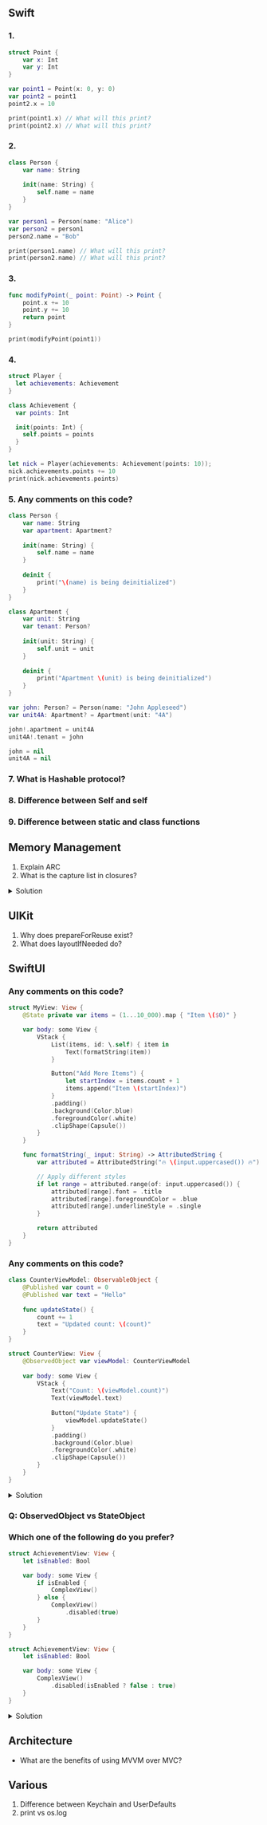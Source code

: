 ## Swift

### 1. 
```swift
struct Point {
    var x: Int
    var y: Int
}

var point1 = Point(x: 0, y: 0)
var point2 = point1
point2.x = 10

print(point1.x) // What will this print?
print(point2.x) // What will this print?
```


### 2. 
```swift
class Person {
    var name: String
    
    init(name: String) {
        self.name = name
    }
}

var person1 = Person(name: "Alice")
var person2 = person1
person2.name = "Bob"

print(person1.name) // What will this print?
print(person2.name) // What will this print?
```

### 3. 
```swift
func modifyPoint(_ point: Point) -> Point {
    point.x += 10
    point.y += 10
    return point
}

print(modifyPoint(point1))
```

### 4. 

``` swift
struct Player {
  let achievements: Achievement
}

class Achievement {
  var points: Int

  init(points: Int) {
    self.points = points
  }
}

let nick = Player(achievements: Achievement(points: 10));
nick.achievements.points += 10
print(nick.achievements.points)
```

### 5. Any comments on this code?

```swift
class Person {
    var name: String
    var apartment: Apartment?
    
    init(name: String) {
        self.name = name
    }
    
    deinit {
        print("\(name) is being deinitialized")
    }
}

class Apartment {
    var unit: String
    var tenant: Person?
    
    init(unit: String) {
        self.unit = unit
    }
    
    deinit {
        print("Apartment \(unit) is being deinitialized")
    }
}

var john: Person? = Person(name: "John Appleseed")
var unit4A: Apartment? = Apartment(unit: "4A")

john!.apartment = unit4A
unit4A!.tenant = john

john = nil
unit4A = nil
```

### 7. What is Hashable protocol?

### 8. Difference between Self and self

### 9. Difference between static and class functions

## Memory Management

1. Explain ARC
2. What is the capture list in closures?

<details>
  <summary>Solution</summary> 
 
<a href="https://www.hackingwithswift.com/articles/179/capture-lists-in-swift-whats-the-difference-between-weak-strong-and-unowned-references">Theory</a>
  
</details> 


## UIKit

1. Why does prepareForReuse exist?
2. What does layoutIfNeeded do?

## SwiftUI

### Any comments on this code?

```swift
struct MyView: View {
    @State private var items = (1...10_000).map { "Item \($0)" }

    var body: some View {
        VStack {
            List(items, id: \.self) { item in
                Text(formatString(item))
            }

            Button("Add More Items") {
                let startIndex = items.count + 1
                items.append("Item \(startIndex)")
            }
            .padding()
            .background(Color.blue)
            .foregroundColor(.white)
            .clipShape(Capsule())
        }
    }

    func formatString(_ input: String) -> AttributedString {
        var attributed = AttributedString("🔥 \(input.uppercased()) 🔥")

        // Apply different styles
        if let range = attributed.range(of: input.uppercased()) {
            attributed[range].font = .title
            attributed[range].foregroundColor = .blue
            attributed[range].underlineStyle = .single
        }

        return attributed
    }
}
```

### Any comments on this code?

```swift
class CounterViewModel: ObservableObject {
    @Published var count = 0
    @Published var text = "Hello"
    
    func updateState() {
        count += 1
        text = "Updated count: \(count)"
    }
}

struct CounterView: View {
    @ObservedObject var viewModel: CounterViewModel
    
    var body: some View {
        VStack {
            Text("Count: \(viewModel.count)")
            Text(viewModel.text)
            
            Button("Update State") {
                viewModel.updateState()
            }
            .padding()
            .background(Color.blue)
            .foregroundColor(.white)
            .clipShape(Capsule())
        }
    }
}
```

<details> 
    <summary>Solution</summary> 
  Use objectWillChange to draw them once
</details> 


### Q: ObservedObject vs StateObject

### Which one of the following do you prefer?

```swift
struct AchievementView: View {
    let isEnabled: Bool

    var body: some View {
        if isEnabled {
            ComplexView()
        } else {
            ComplexView()
                .disabled(true)
        }
    }
}

struct AchievementView: View {
    let isEnabled: Bool

    var body: some View {
        ComplexView()
            .disabled(isEnabled ? false : true)
    }
}
```

<details> 
    <summary>Solution</summary> 
  <a href = "https://swiftwithmajid.com/2021/12/09/structural-identity-in-swiftui/">Structural Identity</a>
</details> 


## Architecture

* What are the benefits of using MVVM over MVC?



## Various
1. Difference between Keychain and UserDefaults
2. print vs os.log